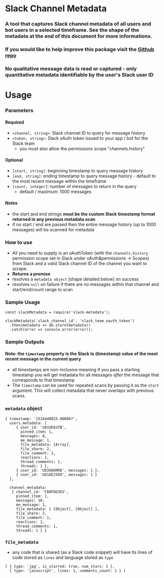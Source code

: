 # Slack Channel Metadata

### A tool that captures Slack channel metadata of all users and bot users in a selected timeframe. See the shape of the metadata at the end of this document for more informationx. 
### If you would like to help improve this package visit the [Github repo](https://github.com/the-vampiire/slackMetadataScraper)

### **No qualitative message data is read or captured** - only quantitative metadata identifiable by the user's Slack user ID

# Usage
### Parameters 
#### Required
- `<channel, string>`: Slack channel ID to query for message history
- `<token, string>`: Slack oAuth token issued to your app / bot for the Slack team
    - you must also allow the permissions scope "channels.history"

#### Optional
- `[start, string]`: beginning timestamp to query message history
- `[end, string]`: ending timestamp to query message history - default to the most recent message within the timeframe
- `[count, integer]`: number of messages to return in the query
    - default / maximum: 1000 messages

#### Notes
- the start and end strings **must be the custom Slack timestamp format returned in any previous metadata scan**
- if no start / end are passed then the entire message history (up to 1000 messages) will be scanned for metadata 

### How to use

- All you need to supply is an oAuthToken (with the `channels.history` permission scope set in Slack under oAuth&permissions -> Scopes) from Slack and a valid Slack channel ID of the channel you want to scrape.
- **Returns a promise**
- resolves a `metadata object` [shape detailed below] on success 
- resolves `null` on failure if there are no messages within that channel and start/end/count range to scan

### Sample Usage
```
const slackMetadata = require('slack-metadata');

slackMetadata('slack_channel_id', 'slack_team_oauth_token')
  .then(metadata => db.store(metadata))
  .catch(error => console.error(error));
```

### Sample Outputs

#### Note: the `timestamp` property is the Slack ts (timestamp) value of the most recent message in the current query
- all timestamps are non-inclusive meaning if you pass a starting timestamp you will get metadata for all messages _after_ the message that corresponds to that timestamp
- The `timestamp` can be used for repeated scans by passing it as the `start` argument. This will collect metadata that never overlaps with previous scans.

### `metadata` object
```
{ timestamp: '1516440825.000067',
  users_metadata: [ 
     { user_id: 'U81UE6STB',
       pinned_item: 1,
       messages: 8,
       me_message: 1,
       file_metadata: [Array],
       file_share: 2,
       file_comment: 1,
       reactions: 1,
       thread_comments: 1,
       threads: 1 },
     { user_id: 'U83GHURRD', messages: 1 },
     { user_id: 'U81UE2589', messages: 1 } 
  ],

  channel_metadata:
   { channel_id: 'C88FDG3EV',
     pinned_item: 1,
     messages: 10,
     me_message: 1,
     file_metadata: [ [Object], [Object] ],
     file_share: 2,
     file_comment: 1,
     reactions: 1,
     thread_comments: 1,
     threads: 1 } }
```

### `file_metadata`
- any code that is shared (as a Slack code snippet) will have its lines of code stored as `lines` and language stored as `type`

```
[ { type: 'jpg', is_starred: true, num_stars: 1 },
  { type: 'javascript', lines: 1, comments_count: 1 } ]
```
